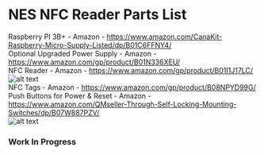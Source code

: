 # NES NFC Reader Parts List

Raspberry PI 3B+ - Amazon - https://www.amazon.com/CanaKit-Raspberry-Micro-Supply-Listed/dp/B01C6FFNY4/<br>
Optional Upgraded Power Supply - Amazon - https://www.amazon.com/gp/product/B01N336XEU/<br>
NFC Reader - Amazon - https://www.amazon.com/gp/product/B01I1J17LC/<br>
![alt text](http://piwizardgaming.com/nfc/nfc-reader.png)<br>
NFC Tags   - Amazon - https://www.amazon.com/gp/product/B08NPYD99G/<br>
Push Buttons for Power & Reset - Amazon - https://www.amazon.com/QMseller-Through-Self-Locking-Mounting-Switches/dp/B07W887PZV/<br>
![alt text](http://piwizardgaming.com/nfc/buttons.png)<br>


### Work In Progress
